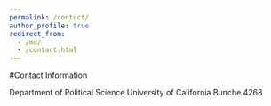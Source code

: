 ```yaml
---
permalink: /contact/
author_profile: true
redirect_from: 
  - /md/
  - /contact.html
---
```


#Contact Information

Department of Political Science
University of California
Bunche 4268
